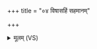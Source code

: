 +++
title = "०४ विषासहिं सहमानम्"

+++
<details><summary>मूलम् (VS)</summary>

वि॑षास॒हिंसह॑मानं सासहा॒नं सही॑यांसम्।  
सह॑मानं सहो॒जितं॑ स्व॒र्जितं॑ गो॒जितं॑संधना॒जित॑म्।  
ईड्यं॒ नाम॑ ह्व॒ इन्द्रं॑ प्रि॒यः प॑शू॒नां भू॑यासम् ॥
</details>